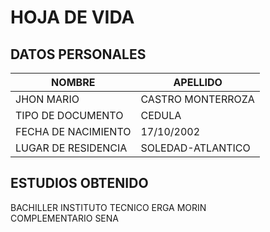 # HOJA DE VIDA 


## DATOS PERSONALES 

| NOMBRE | APELLIDO |
| --- | --- | 
| JHON MARIO | CASTRO MONTERROZA |
| TIPO DE DOCUMENTO | CEDULA |
| FECHA DE NACIMIENTO | 17/10/2002 |
| LUGAR DE RESIDENCIA | SOLEDAD-ATLANTICO|
 
## ESTUDIOS OBTENIDO 

BACHILLER INSTITUTO TECNICO ERGA MORIN <br>
COMPLEMENTARIO SENA <br>